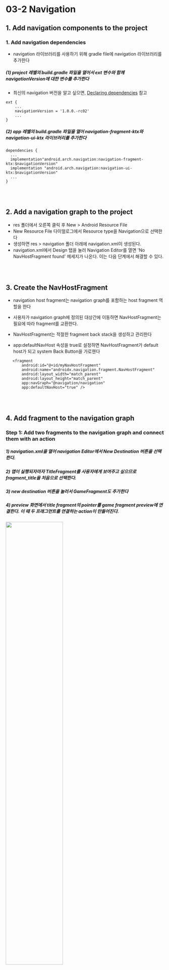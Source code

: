 # 03-2 Navigation

## 1. Add navigation components to the project

### 1. Add navigation dependencies
 - navigation 라이브러리를 사용하기 위해 gradle file에 navigation 라이브러리를 추가한다
 
 ##### (1) project 레벨의 build.gradle 파일을 열어서 ext 변수와 함께 navigationVersion에 대한 변수를 추가한다
 
   - 최신의 navigation 버전을 알고 싶으면, [Declaring dependencies](https://developer.android.com/jetpack/androidx/releases/navigation#declaring_dependencies) 참고
   
    ext {
        ...
        navigationVersion = '1.0.0.-rc02'
        ...
    }
    
 ##### (2) app 레벨의 build.gradle 파일을 열어 navigation-fragment-ktx와 navigation-ui-ktx 라이브러리를 추가한다
  
    dependencies {
      ...
      implementation"android.arch.navigation:navigation-fragment-ktx:$navigationVersion"
      implementation "android.arch.navigation:navigation-ui-ktx:$navigationVersion"
      ...
    }
    
<br><br>

## 2. Add a navigation graph to the project
 - res 폴더에서 오른쪽 클릭 후 New > Android Resource File
 - New Resource File 다이얼로그에서 Resource type을 Navigation으로 선택한다
 - 생성하면 res > navigation 폴더 아래에 navigation.xml이 생성된다.
 - navigation.xml에서 Design 탭을 눌러 Navigation Editor를 열면 'No NavHostFragment found' 메세지가 나온다. 이는 다음 단계에서 해결할 수 있다.
 

<br><br>

## 3. Create the NavHostFragment
 - navigation host fragment는 navigation graph를 포함하는 host fragment 역할을 한다
 - 사용자가 navigation graph에 정의된 대상간에 이동하면 NavHostFragment는 필요에 따라 fragment를 교환한다.
 - NavHostFragment는 적절한 fragment back stack을 생성하고 관리한다
 
 - app:defaultNavHost 속성을 true로 설정하면 NavHostFragment가 default host가 되고 system Back Button을 가로챈다
 
 ```
    <fragment
        android:id="@+id/myNavHostFragment"
        android:name="androidx.navigation.fragment.NavHostFragment"
        android:layout_width="match_parent"
        android:layout_height="match_parent"
        app:navGraph="@navigation/navigation"
        app:defaultNavHost="true" />
 ```
 
<br><br>

## 4. Add fragment to the navigation graph
 ### Step 1: Add two fragments to the navigation graph and connect them with an action
  
  ##### 1) navigation.xml을 열어 navigation Editor에서 New Destination 버튼을 선택한다.
  
  ##### 2) 앱이 실행되자마자 TitleFragment를 사용자에게 보여주고 싶으므로 fragment_title을 처음으로 선택한다. 
  
  ##### 3) new destination 버튼을 눌러서 GameFragment도 추가한다
  
  ##### 4) preview 화면에서 title fragment의 pointer를 game fragment preview에 연결한다. 이 때 두 프래그먼트를 연결하는 action이 만들어진다.
  
   <img src="./images/connect_fragment.png"  width="60%" height="60%">
   
 <br>
  
 ### Step 2: Add a click handler to the play button
 - title fragment와 game fragment가 action에 의해 연결되었다. Play 버튼을 눌렀을 때 game screen으로 사용자를 이동시키고 싶다.
 
 ##### 1) TitleFragment.kt의 onCreateView() 메소드에 return 문장 전에 아래 코드를 추가한다
 
 ```
   binding.playButton.setOnClickListner{}
 ```
 
 ##### 2) SetOnClickListener() 내부에서 바인딩 클래스를 통해 playButton에 액세스하고 game fragment로 이동하는 코드를 추가한다
 
 ```
   binding.playButton.setOnClickListner { view: View ->
        view.findNavController().navigate(R.id.action_titleFragment_to_gameFragment)
   }
 ```

<br><br>

## 5. Add conditional navigation
 - 특정 조건에 따라 화면에 다르게 보이는 navigation도 만들 수 있다.
 - conditinal navigation의 일반적인 사용 사례는 사용자의 로그인 여부에 따라 앱의 흐름이 다른 경우이다.
 - 이번 예쩨에서는 사용자가 모든 질문에 올바르게 대답했는지에 따라 fragment를 분기시킨다.
    - GameWonFragment는 스크린에 "Congratulations!" 메세지를 나타낸다
    - GameOverFramgnet는 스크린에 "Try Again!" 메세지를 나타낸다.
 
 ### Step 1: Add GameWonFragment and GameOverFragment to the navigation graph
 
  - navigation.xml 파일을 열고 New Destination 버튼을 클릭한 후 fragment_game_over와 fragment_game_won 을 추가한다

  <img src="./images/conditional_navigation.png"  width="60%" height="60%">
 
 <br>
 
 ### Step 2: Connect the game fragment to the game-result fragment
 
 - Layout Editor의 preview 영역에서 GameFragment를 GameOverFragment와 GameWonFragment에 각각 연결시킨다.
 
  <img src="./images/connect_conditional_navigation.png"  width="60%" height="60%">
 

  <br>
 
 ### Step 3: Add code to navigate from one fragment to the next
 
 - GameFragment.kt의 onCreateView()에 조건에 따라 navigate 하는 함수를 추가한다
 
 ```
    override fun onCreateView(
        inflater: LayoutInflater, container: ViewGroup?,
        savedInstanceState: Bundle?
    ): View? {
            ...
            
            if(answers[answerIndex] == currentQuestion.answers[0]) {
                questionIndex++
                
                // Advance to the next question
                if(questionIndex < numQuestions) {
                      
                } else {
                    // GameWonFragment
                    view.findNavController().navigate(R.id.action_gameFragment_to_gameWonFragment)
                }
            } else {
                // GameOverFragment
                view.findNavController().navigate(R.id.action_gameFragment_to_gameOverFragment)
            }
        }

        return binding.root
    }
 ```

<br><br>

## 6. Change the Back button's destination
 - 안드로이드 시스템은 사용자의 화면 이동을 추적한다
 
 - 사용자가 새로운 destination에 도달할 때 마다 Android는 해당 destination을 back stack에 추가한다
 
 - 사용자가 back 버튼을 누르면 백 스택의 맨 위에 있는 대상으로 이동한다
 
 - 보통 기본적으로 백 스택의 상단은 사용자가 마지막으로 본 화면이다
 
 - 하지만 현재 예제 앱에서는 GameOverFragment나 GameWonFragment 화면에서 백 버튼을 눌렀을 경우 GameFragment로 이동하는데, 더 나은 동작을 위해서는 GameFragment가 아닌 TitleFragment로 이동해야 한다.
 
 ### Step 1: Set the pop behavior for the navigation actions
 - 사용자가 GameWon 또는 GameOver 화면에 있을 때 백 버튼을 누르면 타이틀 화면으로 돌아가도록 back stack을 관리해야된다.
 - 프래그먼트를 연결하는 액션에 대해 'pop' 동작을 설정하여 back stack을 관리한다
    
    - **popUpTo** : navigating 전에 지정된 destination으로 백 스택을 "pops up"한다
    
    - **popUpToInclusive = false** : popUpToInclusive 속성이 false 이거나 설정되지 않으면 popUpTo는 지정된 destination까지 모든 destination을 지운다. 그러나 지정된 destination은 백 스택에 남겨둔다
    
    - **popUpToInclusive = true** : popUpToInclusive 속성이 true이면 popUpTo 속성은 백스택에 주어진 destination까지 포함하여 지운다
    
    - popUpToInclusive가 true이고 popUpTo가 앱의 시작 화면으로 설정된 경우에는 앱의 백스택에 있는 모든 destination을 지우므로, 백 버튼은 사용자를 앱에서 완전히 빠져 나오게 한다.
 
 <br>
 
 - 레이아웃 편집기에서 속성들 중 **Pop To** 필드를 사용하여 PopUpTo 속성을 설정할 수 있다
    
    ##### 1) navigation.xml에서 gameFragment와 gameOverFragment를 연결하는 action을 선택한다.
    ##### 2) Attributes 창에서 **Pop To**를 gameFragment로 설정하고, **inclusive** 체크박스를 선택한다.


 <img src="./images/pop_behavior_1.png"  width="50%" height="50%"/>
      
    
 - 이 속성은 navigation component에 백 스택에서 GameFragment를 포함한 fragment를 제거하도록 지시한다.
 - 이 동작은 **Pop To** 필드에 titleFragment를 설정하고 **Inclusive** 체크박스를 해제하는 것과 같다
    

    ##### 3) gameFragment와 gameWonFragment를 연결하는 action을 선택한다
    ##### 4) **Pop To**에 gameFragment를 설정하고 **inclusive** 체크박스를 선택한다.



 ### Step 2: Add more navigation actions and add onClick handlers
  - 사용자가 **Next Match** 또는 **Try Again** 버튼을 눌렀을 경우 GameFragment 화면으로 연결시킨다.
  - 이동한 GameFragment 화면에서는 백 버튼 선택 시 GameWon이나 GameOver 화면이 아닌 TitleFragment 화면으로 이동해야 한다.
  
    ##### 1) navigation.xml에서 gameOverFragment에서 gameFragment로 연결하는 action을 추가한다.
    ##### 2) Attributes 창에서 Pop To 속성을 titleFragment로 설정하고, Inclusive 체크를 해제한다. (titleFragment 까지의 모든 것을 백스택에서 제거한다)
  
    <img src="./images/pop_behavior_2.png"  width="50%" height="50%">
  
    ##### 3) navigation.xml에서 gameWonFragment와 gameFragment를 연결하는 action을 추가한다.
    ##### 4) 2)번의 작업을 반복한다.
   
  <br>  
    
  - **Try Again** 과 **Next Match** 버튼을 눌렀을 때 GameFragment로 이동하는 기능을 추가한다
  
    ##### 1) GameOverFragment.kt 파일에서 onCreateView() 메소드 끝에 return문 직전에 아래 코드를 추가한다.
  
  
     ```
     // Add onClick Handler for Try Again button
        binding.tryAgainButton.setOnClickListner { view: View -> 
                view.findNavController()
                    .naigate(R.id.action_gameOverFragment_to_gameFragment) }
     ```
     
     
    ##### 2) GameWonFragment.kt 파일을 열어서  onCreateView() 메소드 끝에 return문장 전에 아래 코드를 추가한다
    
    ```
    // Add OnClick Handler for Next Match button
            binding.nextMatchButton.setOnClickListener{view: View->
                view.findNavController()
                        .navigate(R.id.action_gameWonFragment_to_gameFragment)}
                        
    ```
    
    ##### 3) 앱을 실행시키면 Next Match와 Try Again 버튼을 눌렀을 때 game을 다시 할 수 있는 game screen으로 이동하는 것을 확인할 수 있다
    ##### 4) Next Match와 Try Again 버튼을 누른 후 시스템 백 버튼을 누르면, 이전 화면이 아닌 titleFragment로 이동하는 것을 확인할 수 있다.

<br><br>    

## 7. Add an Up button in the app bar
 ### 1. The app bar
  - app bar는 action bar라고 불리기도 하며 option menu와 같은 메뉴를 지원한다
 
 ### 2. The Up button
  - 안드로이드는 app bar의 왼쪽 상단에 버튼을 추가할 수 있다
  
  #### Up button vs Back button
    - Up button은 app bar에 나타난다 (스크린샷 1번)
    - Up button은 화면 간 계층 관계를 기반으로 앱 내에서 이동하며, 절대로 앱 밖으로 나가지 않는다
    - Back button은 시스템의 네비게이션 바 또는 디바이스 자체의 버튼이다.
    - Back button은 사용자가 최근에 작업 한 화면(백스택)을 기준으로 이동한다
    
   <img src="./images/backbutton_vs_upbutton.png"  width="40%" height="40%"/>
 
 <br>
 
 ### 3. Add support for an Up button
  - navigation은 NavigationUI라고 불리는 UI 라이브러리를 포함한다.
  - navigation controller는 앱 바와 통합되어 Up 버튼의 동작을 구현하므로 직접 할 필요가 없다
  
  
  ##### 1) MainActivity.kt의 onCreate() 안에서 navigation controller 객체를 찾는 코드를 추가한다
  
  ```
    val navController = this.findNavController(R.id.myNavHostFragment)
  ```
  
  ##### 2) onCreate() 메소드에 navigation controller와 app bar를 연결하는 코드를 추가한다
  
  ```
    NavigationUI.setupActionBarWithNavController(this, navController)
  ```
  
  ##### 3) onSupportNavigateUp() 메소드를 오버라이드 하여 navigateUp() 메소드를 호출한다
  
  ```
    override fun onSupportNavigateUp(): Boolean {
        val navController = this.findNavController(R.id.myNavHostFragment)
        return myController.navigateUp()
    }
  ```
  
  ##### 4) 앱을 실행하고 app bar에 Up button이 나타나는지 확인한다. Up button을 누르면 어디에 위치하든 title 화면으로 이동한다.


<br><br>    

## 8. Add an options menu
 - Android에는 옵션 메뉴를 포함하여 다양한 메뉴들이 있다.
 - 이번 과정에서는 옵션 메뉴에 **About** 메뉴를 추가하여 AboutFragment로 이동시키는 기능을 만든다
 
 ### Step 1: Add the AboutFragment to the navigation graph
   
   ##### 1) navigation.xml 파일을 열어 Design 탭을 선택한다
   
   ##### 2) New Destination 버튼을 눌러서 fragment_about을 선택한다
 
 <br>
 
 ### Step 2: Add the options-menu resource 
   
   ##### 1) res 폴더를 오른쪽 클릭하여 New > Android Resource File을 선택한다
   
   ##### 2) New Resource File 다이얼로그에서 file name을 options_menu로 작성한다
   
   ##### 3) Resource type 을 Menu로 선택하고 OK를 누른다
   
   ##### 4) options_menu.xml 파일을 열어서 Design 탭을 눌러 Layout Editor를 실행시킨다
   
   ##### 5) Palette 창에서 Menu Item을 드래그 하여 design editor 창으로 드롭하면 메뉴 아이템이 생긴다.
   
   ##### 6) menu item의 id를 abountFragment로 설정하고 title을 @string/about으로 지정한다
   
  <br>
  
  ### Step 3: Add an onClick handler
   - About 메뉴에 사용자가 탭 했을 때의 동작을 구현하는 코드를 추가한다
   
   ##### 1) TitleFragment.kt를 열어서 onCreateView() 메소드 내 return 문장 전에 setHasOptionsMenu() 메소드를 호출하고 true를 전달한다
   
   ```
    override fun onCreateView(inflater: LayoutInflater, container: ViewGroup?,
                            savedInstanceState: Bundle?): View? {
        ...
        setHasOptionsMenu(true)
        return binding.root                        
    }
   ```
   
   ##### 2) onCreateOptionsMenu() 메소드를 오버라이드 하고 이 메소드에서 options menu를 추가하고 menu resource file을 inflate한다.
   
   ```
    override fun onCreateOptionsMenu(menu: Menu?, inflater: MenuInflater?) {
        super.onCreateOptionsMenu(menu, inflater)
        inflater?.inflate(R.menu.options_menu, menu)
    }
   ```
   
   ##### 3) onOptionsItemSelected() 메소드를 오버라이드 하고 메뉴 아이템을 탭 했을 때 적절한 행동을 취하도록 작성한다
   
   ```
    override fun onOptionsItemSelected(item: MenuItem?): Boolean {
        return NavigationUI.onNavDestinationSelected(item!!,
            view!!.findNavController())
            || super.onOptiosItemSelected(item)
    }
   ```
   
<br><br>

## 9. Add an Navigation drawer
 - navigation drawer는 화면 가장자리에서 미끄러져 내려오는 창이다.
 
 - drawer에는 일반적으로 헤더와 메뉴가 있다.
 
 - 핸드폰 사이즈의 디바이스에서는 navigation drawer는 사용하지 않을 때 가려져 있다. 사용자의 action에 따라 navigation drawwer를 나타나게 하는 두가지 방식이 있다.
    - 사용자가 왼쪽에서 오른쪽으로 스와이프 했을 때 나타난다
    - app bar 내의 drawer icon을 탭 했을 때 나타난다. drawer icon은 nav drawer buggon 또는 hamburger icon으로 불린다.
 
 - 이번 예제에서는 navigation drawer에 'about' 메뉴와 'rules' 메뉴를 추가한다.

<br> 

 ### Step 1: Add the Material library to your project
 
 ```
    // app-level gradle build file에 Material libarary dependency 추가
    dependencies {
        ...
        implementation "com.google.android.material:material:$supportlibVersion"
        ...
    }
 ```
 
 ### Step 2: Make sure the destination fragments have IDs
  - navigation graph 내에서 두가지 destination 모두 ID 를 가지고 있는지 확인한다.
  
  
 ### Step 3: Create the drawer menu and the drawer layout
  - navigation drawer을 만드려면 먼저 navigation menu를 생성하고 view를 DrawerLayout 안에 넣어야 한다.
  
  ##### 1) res 폴더에서 오른쪽 클릭하여 New Resource File을 선택하여 resource type은 Menu로 설정 후 생성한다
  
  ##### 2) res > menu > navdrawer_menu.xml의 Design 탭에서 menu item 2개를 추가한다.
  
  ##### 3) 첫번째 메뉴는 id: ruleFragment, title: @string/rules, icon: @drawable/rules로 설정한다
  
  ##### 4) 두번째 메뉴는 id: abountFragment, title: @string/abount, icon: @drawable/about_android_trivia로 설정한다
  
  ##### 5) activity_main.xml 에서 DrawerLayout 안에 drawer를 추가한
 
  ```
    <layout xmlns:android="http://schemas.android.com/apk/res/android"
       xmlns:app="http://schemas.android.com/apk/res-auto">
       <androidx.drawerlayout.widget.DrawerLayout
           android:id="@+id/drawerLayout"
           android:layout_width="match_parent"
           android:layout_height="match_parent">
    
           <LinearLayout
            . . .
           </LinearLayout>
       </androidx.drawerlayout.widget.DrawerLayout>
    </layout>
  ```
  
  ##### 6) \<\/LinearLayout\> 요소 이후에 navdrawer_menu를 사용하는 NavigationView를 추가한다
  
  ```
  <com.google.android.material.navigation.NavigationView
     android:id="@+id/navView"
     android:layout_width="wrap_content"
     android:layout_height="match_parent"
     android:layout_gravity="start"
     app:headerLayout="@layout/nav_header"
     app:menu="@menu/navdrawer_menu" />
  ```
  
 <br>
  
 ### Step 4: Display the navigation drawer
  - 위에서 만든 navigation drawer와 navigation controller를 연결해야한다.
  
  ##### 1) MainActivity.kt의 onCreate() 메소드에서 navigation drawer를 사용할 수 있는 코드를 추가한다. 
 
  
  ```
    NavigationUI.setupWithNavController(binding.navView, navController)
  ```
  
   - 앱을 실행하면 왼쪽에서 오른쪽으로 swipe 할 때 navigation drawer가 나타난다. 하지만 app bar의 drawer 버튼을 탭 했을 때의 액션은 아직 추가되어 있지 않다
 
 <br> 
    
 ### Step 5: Display the navigation drawer from the drawer button
  
  ##### 1) MainActivity.kt에 lateinit drawerLayout을 추가한다.
  
  ```
    private lateinit var drawerLayout: DrawerLayout
  ```
  
  ##### 2) onCreate() 메소드에서 binding 변수가 초기화 된 후 drawerLayout을 초기화 시키는 코드를 추가한다.
  
  ```
    val binding = DataBindingUtil.setContentView<AcitivyMainBinding>(this, R.layout.activity_main)
    
    drawerLayout = binding.drawerLayout
  ```
  
  ##### 3) 기존에 만들었던 setupActionBarWithNavController()에 3번째 파라미터로 drawerLayout을 전달한다.
  
  ```
    NavigationUI.setupActionBarWithNavController(this, navController, drawerLayout)
  ```
 
  ##### 4) onSupportNavigateUp() 메소드에서 NavController.navigateUp() 코드 대신  NavigationUI.navigationUp()을 리턴하는 코드로 변경한다.
    
   - navigationUp()은 navigation controller와 drawer layout을 전달한다.
    
  ```
    override fun onSupportNavigateUp(): Boolean {
       val navController = this.findNavController(R.id.myNavHostFragment)
       return NavigationUI.navigateUp(navController, drawerLayout)
    }
  ```
  
  ##### 5) 앱을 실행시킨 후 왼쪽에서 오른쪽으로 스와이프 하거나, drawer button을 눌러 drawer menu가 나오는지 확인한다.

